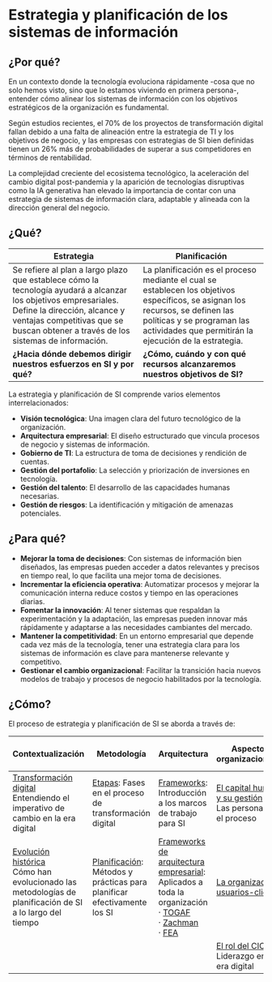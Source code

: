 # Estrategia y planificación de los sistemas de información

## ¿Por qué?

En un contexto donde la tecnología evoluciona rápidamente -cosa que no solo hemos visto, sino que lo estamos viviendo en primera persona-, entender cómo alinear los sistemas de información con los objetivos estratégicos de la organización es fundamental.

Según estudios recientes, el 70% de los proyectos de transformación digital fallan debido a una falta de alineación entre la estrategia de TI y los objetivos de negocio, y las empresas con estrategias de SI bien definidas tienen un 26% más de probabilidades de superar a sus competidores en términos de rentabilidad.

La complejidad creciente del ecosistema tecnológico, la aceleración del cambio digital post-pandemia y la aparición de tecnologías disruptivas como la IA generativa han elevado la importancia de contar con una estrategia de sistemas de información clara, adaptable y alineada con la dirección general del negocio.

## ¿Qué?

|Estrategia|Planificación|
|-|-|
|Se refiere al plan a largo plazo que establece cómo la tecnología ayudará a alcanzar los objetivos empresariales. Define la dirección, alcance y ventajas competitivas que se buscan obtener a través de los sistemas de información.|La planificación es el proceso mediante el cual se establecen los objetivos específicos, se asignan los recursos, se definen las políticas y se programan las actividades que permitirán la ejecución de la estrategia.|
|**¿Hacia dónde debemos dirigir nuestros esfuerzos en SI y por qué?**|**¿Cómo, cuándo y con qué recursos alcanzaremos nuestros objetivos de SI?**|

La estrategia y planificación de SI comprende varios elementos interrelacionados:

- **Visión tecnológica**: Una imagen clara del futuro tecnológico de la organización.
- **Arquitectura empresarial**: El diseño estructurado que vincula procesos de negocio y sistemas de información.
- **Gobierno de TI**: La estructura de toma de decisiones y rendición de cuentas.
- **Gestión del portafolio**: La selección y priorización de inversiones en tecnología.
- **Gestión del talento**: El desarrollo de las capacidades humanas necesarias.
- **Gestión de riesgos**: La identificación y mitigación de amenazas potenciales.

## ¿Para qué?

- **Mejorar la toma de decisiones**: Con sistemas de información bien diseñados, las empresas pueden acceder a datos relevantes y precisos en tiempo real, lo que facilita una mejor toma de decisiones.
- **Incrementar la eficiencia operativa**: Automatizar procesos y mejorar la comunicación interna reduce costos y tiempo en las operaciones diarias.
- **Fomentar la innovación**: Al tener sistemas que respaldan la experimentación y la adaptación, las empresas pueden innovar más rápidamente y adaptarse a las necesidades cambiantes del mercado.
- **Mantener la competitividad**: En un entorno empresarial que depende cada vez más de la tecnología, tener una estrategia clara para los sistemas de información es clave para mantenerse relevante y competitivo.
- **Gestionar el cambio organizacional**: Facilitar la transición hacia nuevos modelos de trabajo y procesos de negocio habilitados por la tecnología.

## ¿Cómo?

El proceso de estrategia y planificación de SI se aborda a través de:

|Contextualización|Metodología|Arquitectura|Aspectos organizacionales|Aspectos técnicos y de control|
|-|-|-|-|-|
|[Transformación digital](transformacionDigital.md)<br>Entendiendo el imperativo de cambio en la era digital|[Etapas](etapas.md): Fases en el proceso de transformación digital|[Frameworks](frameworks.md): Introducción a los marcos de trabajo para SI|[El capital humano y su gestión](gestionCapitalHumano.md)<br>Las personas en el proceso|[Ciberseguridad](ciberseguridad.md): Protección de activos de información|
|[Evolución histórica](evolucion.md)<br>Cómo han evolucionado las metodologías de planificación de SI a lo largo del tiempo|[Planificación](planificacion.md): Métodos y prácticas para planificar efectivamente los SI|[Frameworks de arquitectura empresarial](frameworksArquitecturaEmpresarial.md): Aplicados a toda la organización<br>· [TOGAF](togaf.md)<br>· [Zachman](zachman.md)<br>· [FEA](fea.md)|[La organización: usuarios-clientes](organizacion.md)|[Evaluación y control de proyectos](evaluacionProyectos.md)|
||||[El rol del CIO](rolDelCIO.md)<br>Liderazgo en la era digital||
